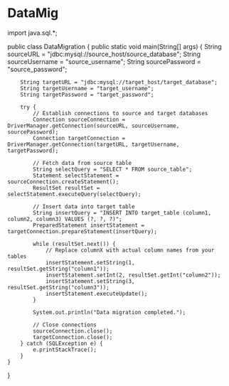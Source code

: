 # DataMig
import java.sql.*;

public class DataMigration {
    public static void main(String[] args) {
        String sourceURL = "jdbc:mysql://source_host/source_database";
        String sourceUsername = "source_username";
        String sourcePassword = "source_password";

        String targetURL = "jdbc:mysql://target_host/target_database";
        String targetUsername = "target_username";
        String targetPassword = "target_password";

        try {
            // Establish connections to source and target databases
            Connection sourceConnection = DriverManager.getConnection(sourceURL, sourceUsername, sourcePassword);
            Connection targetConnection = DriverManager.getConnection(targetURL, targetUsername, targetPassword);

            // Fetch data from source table
            String selectQuery = "SELECT * FROM source_table";
            Statement selectStatement = sourceConnection.createStatement();
            ResultSet resultSet = selectStatement.executeQuery(selectQuery);

            // Insert data into target table
            String insertQuery = "INSERT INTO target_table (column1, column2, column3) VALUES (?, ?, ?)";
            PreparedStatement insertStatement = targetConnection.prepareStatement(insertQuery);

            while (resultSet.next()) {
                // Replace columnX with actual column names from your tables
                insertStatement.setString(1, resultSet.getString("column1"));
                insertStatement.setInt(2, resultSet.getInt("column2"));
                insertStatement.setString(3, resultSet.getString("column3"));
                insertStatement.executeUpdate();
            }

            System.out.println("Data migration completed.");

            // Close connections
            sourceConnection.close();
            targetConnection.close();
        } catch (SQLException e) {
            e.printStackTrace();
        }
    }
}

